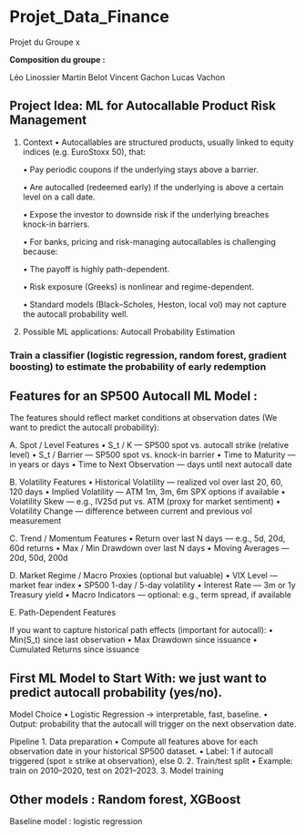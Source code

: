 # Projet_Data_Finance
Projet du Groupe x 

**Composition du groupe :**

Léo Linossier
Martin Belot
Vincent Gachon
Lucas Vachon


## Project Idea: ML for Autocallable Product Risk Management

1. Context
	•	Autocallables are structured products, usually linked to equity indices (e.g. EuroStoxx 50), that:

	•	Pay periodic coupons if the underlying stays above a barrier.

	•	Are autocalled (redeemed early) if the underlying is above a certain level on a call date.

	•	Expose the investor to downside risk if the underlying breaches knock-in barriers.

	•	For banks, pricing and risk-managing autocallables is challenging because:

	•	The payoff is highly path-dependent.

	•	Risk exposure (Greeks) is nonlinear and regime-dependent.

	•	Standard models (Black–Scholes, Heston, local vol) may not capture the autocall probability well.

3. Possible ML applications: Autocall Probability Estimation

### Train a classifier (logistic regression, random forest, gradient boosting) to estimate the probability of early redemption

## Features for an SP500 Autocall ML Model :

The features should reflect market conditions at observation dates (We want to predict the autocall probability):

A. Spot / Level Features
	•	S_t / K — SP500 spot vs. autocall strike (relative level)
	•	S_t / Barrier — SP500 spot vs. knock-in barrier
	•	Time to Maturity — in years or days
	•	Time to Next Observation — days until next autocall date

B. Volatility Features
	•	Historical Volatility — realized vol over last 20, 60, 120 days
	•	Implied Volatility — ATM 1m, 3m, 6m SPX options if available
	•	Volatility Skew — e.g., IV25d put vs. ATM (proxy for market sentiment)
	•	Volatility Change — difference between current and previous vol measurement

C. Trend / Momentum Features
	•	Return over last N days — e.g., 5d, 20d, 60d returns
	•	Max / Min Drawdown over last N days
	•	Moving Averages — 20d, 50d, 200d

D. Market Regime / Macro Proxies (optional but valuable)
	•	VIX Level — market fear index
	•	SP500 1-day / 5-day volatility
	•	Interest Rate — 3m or 1y Treasury yield
	•	Macro Indicators — optional: e.g., term spread, if available

E. Path-Dependent Features

If you want to capture historical path effects (important for autocall):
	•	Min(S_t) since last observation
	•	Max Drawdown since issuance
	•	Cumulated Returns since issuance

## First ML Model to Start With: we just want to predict autocall probability (yes/no).

Model Choice
	•	Logistic Regression → interpretable, fast, baseline.
	•	Output: probability that the autocall will trigger on the next observation date.

Pipeline
	1.	Data preparation
	•	Compute all features above for each observation date in your historical SP500 dataset.
	•	Label: 1 if autocall triggered (spot ≥ strike at observation), else 0.
	2.	Train/test split
	•	Example: train on 2010–2020, test on 2021–2023.
	3.	Model training

## Other models : Random forest, XGBoost

Baseline model : logistic regression
